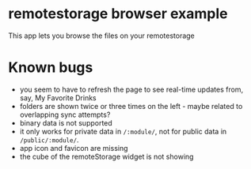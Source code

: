 # remotestorage browser example
This app lets you browse the files on your remotestorage

# Known bugs

* you seem to have to refresh the page to see real-time updates from, say, My Favorite Drinks
* folders are shown twice or three times on the left - maybe related to overlapping sync attempts?
* binary data is not supported
* it only works for private data in <code>/:module/</code>, not for public data in <code>/public/:module/</code>.
* app icon and favicon are missing
* the cube of the remoteStorage widget is not showing
